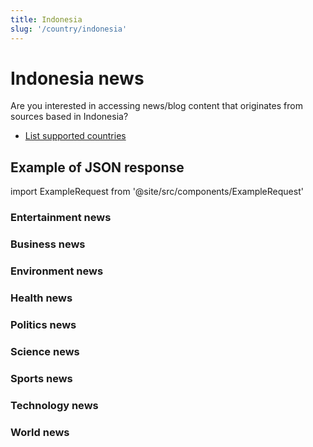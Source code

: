 ```yaml
---
title: Indonesia
slug: '/country/indonesia'
---
```


# Indonesia news

Are you interested in accessing news/blog content that originates from sources based in Indonesia?

- [List supported countries](/get-articles/countries)

## Example of JSON response

import ExampleRequest from '@site/src/components/ExampleRequest'

### Entertainment news
<ExampleRequest url="https://api.apitube.io/v1/news/articles-demo?limit=2&category=news/Arts_and_Entertainment&country=id"></ExampleRequest>

### Business news
<ExampleRequest url="https://api.apitube.io/v1/news/articles-demo?limit=2&category=news/Business&country=id"></ExampleRequest>

### Environment news
<ExampleRequest url="https://api.apitube.io/v1/news/articles-demo?limit=2&category=news/Environment&country=id"></ExampleRequest>

### Health news
<ExampleRequest url="https://api.apitube.io/v1/news/articles-demo?limit=2&category=news/Health&country=id"></ExampleRequest>

### Politics news
<ExampleRequest url="https://api.apitube.io/v1/news/articles-demo?limit=2&category=news/Politics&country=id"></ExampleRequest>

### Science news
<ExampleRequest url="https://api.apitube.io/v1/news/articles-demo?limit=2&category=news/Science&country=id"></ExampleRequest>

### Sports news
<ExampleRequest url="https://api.apitube.io/v1/news/articles-demo?limit=2&category=news/Sports&country=id"></ExampleRequest>

### Technology news
<ExampleRequest url="https://api.apitube.io/v1/news/articles-demo?limit=2&category=news/Technology&country=id"></ExampleRequest>

### World news
<ExampleRequest url="https://api.apitube.io/v1/news/articles-demo?limit=2&category=news/World&country=id"></ExampleRequest>

